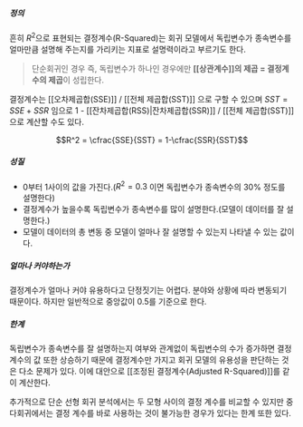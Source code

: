 ##### 정의
흔히 $R^2$으로 표현되는 결정계수(R-Squared)는 회귀 모델에서 독립변수가 종속변수를 얼마만큼 설명해 주는지를 가리키는 지표로 설명력이라고 부르기도 한다. 
> 단순회귀인 경우 즉, 독립변수가 하나인 경우에만 **[[상관계수]]의 제곱 = 결정계수의 제곱**이 성립한다.

결정계수는 [[오차제곱합(SSE)]] / [[전체 제곱합(SST)]] 으로 구할 수 있으며 $SST = SSE + SSR$ 임으로 1 - [[잔차제곱합(RSS)|잔차제곱합(SSR)]] / [[전체 제곱합(SST)]] 으로 계산할 수도 있다.

$$R^2 = \cfrac{SSE}{SST} = 1-\cfrac{SSR}{SST}$$


##### 성질
* 0부터 1사이의 값을 가진다.($R^2=0.3$ 이면 독립변수가 종속변수의 30% 정도를 설명한다)
* 결정계수가 높을수록 독립변수가 종속변수를 많이 설명한다.(모델이 데이터를 잘 설명한다.)
* 모델이 데이터의 총 변동 중 모델이 얼마나 잘 설명할 수 있는지 나타낼 수 있는 값이다. 


##### 얼마나 커야하는가
결정계수가 얼마나 커야 유용하다고 단정짓기는 어렵다. 분야와 상황에 따라 변동되기 때문이다. 하지만 일반적으로 중앙값이 0.5를 기준으로 한다.


##### 한계
독립변수가 종속변수를 잘 설명하는지 여부와 관계없이 독립변수의 수가 증가하면 결정계수의 값 또한 상승하기 때문에 결정계수만 가지고 회귀 모델의 유용성을 판단하는 것은 다소 문제가 있다. 
이에 대안으로 [[조정된 결정계수(Adjusted R-Squared)]]를 같이 계산한다.

추가적으로 단순 선형 회귀 분석에서는 두 모형 사이의 결정 계수를 비교할 수 있지만 중다회귀에서는 결정 계수를 바로 사용하는 것이 불가능한 경우가 있다는 한계 또한 있다.